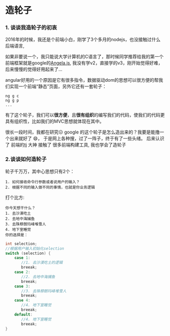# 造轮子

### 1. 谈谈我造轮子的初衷

2016年的时候，我还是个前端小白，刚学了3个多月的nodejs，也没接触过什么后端语言, 

如果非要说一个，我只能说大学计算机的C语言了，那时候同学推荐给我的第一个前端框架就是google的[Angela.js](https://angularjs.org/), 我没有学v2，直接学的v3，刚开始觉得好难，后来慢慢的觉得好用起来了...

angular好用的一个原因是它有很多指令，数据驱动dom的思想可以很方便的帮我们实现一个前端“静态”页面，另外它还有一套轮子：

```
ng g c
ng g p
...
```
有了这个轮子，我们可以**很方便**，且**很有组织**的编写我们的代码，使我们的代码更具有组织性，比如我们的MVC思想就体现在其中。

很长一段时间，我都在研究😖 google 的这个轮子是怎么造出来的？我要是能撸一个出来就好了 😄， 于是网上各种搜，过了一阵子，终于有了一些头绪。 后来认识了 前端的[tj](https://github.com/tj) 大神 接触了 很多前端构建工具, 我也学会了造轮子


### 2.谈谈如何造轮子

轮子千万万，其中心思想只有2个：

	1. 如何接收命令行参数或者说用户的输入？
	2. 根据不同的输入做不同的事情，也就是你业务逻辑

打个比方:
```
你今天想干什么？
1. 去沙漠吃土
2. 去地中海捕鱼
3. 去珠穆朗玛峰堆雪人
4. 地下室睡觉
你的选择是：
```

```cpp
int selection;
//根据用户输入初始化selection
switch (selection) {
	case 1:
	   //1. 去沙漠吃土的逻辑
	   breeak; 
	case 2:
	   //2. 去地中海捕鱼
	   breeak;  
    case 3:
       //3. 去珠穆朗玛峰堆雪人
       breeak;   
    case 4:
       //4. 地下室睡觉
       breeak; 
    default:
       //4. 地下室睡觉
       breeak;       
}
```